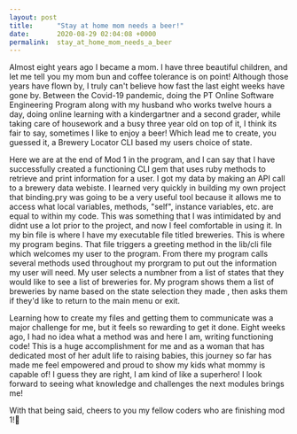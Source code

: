 ```yaml
---
layout: post
title:      "Stay at home mom needs a beer!"
date:       2020-08-29 02:04:08 +0000
permalink:  stay_at_home_mom_needs_a_beer
---
```



Almost eight years ago I became a mom. I have three beautiful children, and let me telI you my mom bun and coffee tolerance is on point! Although those years have flown by, I truly can't believe how fast the last eight weeks have gone by. Between the Covid-19 pandemic, doing the PT  Online Software Engineering Program along with my husband who works twelve hours a day, doing online learning with a kindergartner and a second grader, while taking care of housework and a busy three year old on top of it, I think its fair to say, sometimes I like to enjoy a beer! Which lead me to create, you guessed it, a Brewery Locator CLI based my users choice of state.

Here we are at the end of Mod 1 in the program, and I can say that I have successfully created a functioning CLI gem that uses ruby methods to retrieve and print information for a user. I got my data by making an API call to a brewery data webiste. I learned very quickly in building my own project that binding.pry was going to be a very useful tool because it allows me to access what local variables, methods, "self", instance variables, etc. are equal to within my code. This was something that I was intimidated by and didnt use a lot prior to the project, and now I feel comfortable in using it. In my bin file is where I have my executable file titled breweries. This is where my program begins. That file triggers a greeting method in the lib/cli file which welcomes my user to the program. From there my program calls several methods used throughout my prorgram to put out the information my user will need. My user selects a numbner from a list of states that they would like to see a list of breweries for. My program shows them a list of breweries by name based on the state selection they made , then asks them if they'd like to return to the main menu or exit. 

Learning how to create my files and getting them to communicate was a major challenge for me, but it feels so rewarding to get it done. Eight weeks ago, I had no idea what a method was and here I am, writing functioning code! This is a huge accomplishment for me and as a woman that has dedicated most of her adult life to raising babies, this journey so far has made me feel empowered and proud to show my kids what mommy is capable of! I guess they are right, I am kind of like a superhero! I look forward to seeing what knowledge and challenges the next modules brings me!

With that being said, cheers to you my fellow coders who are finishing mod 1!🍻





